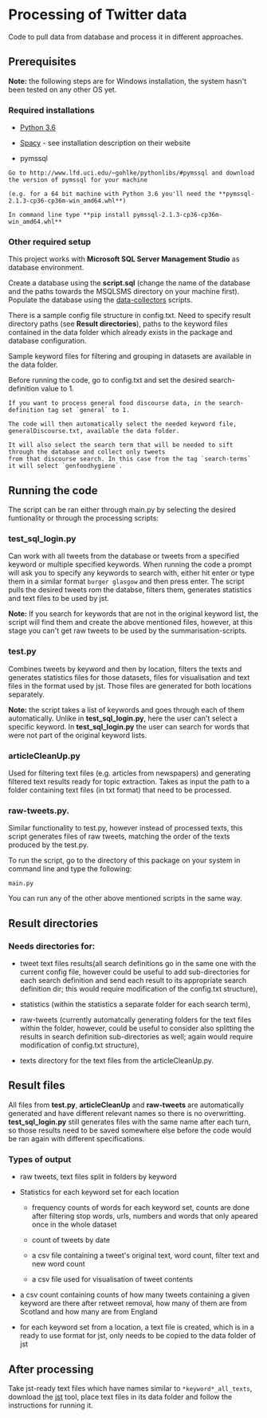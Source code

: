 # Processing of Twitter data

Code to pull data from database and process it in different approaches.

## Prerequisites

**Note:** the following steps are for Windows installation, the system hasn't been tested on any other OS yet.

### Required installations

* [Python 3.6](https://www.python.org/downloads/)

* [Spacy](https://spacy.io/docs/usage/)  - see installation description on their website

* pymssql 

```
Go to http://www.lfd.uci.edu/~gohlke/pythonlibs/#pymssql and download the version of pymssql for your machine

(e.g. for a 64 bit machine with Python 3.6 you'll need the **pymssql-2.1.3-cp36-cp36m-win_amd64.whl**)

In command line type **pip install pymssql-2.1.3-cp36-cp36m-win_amd64.whl**
```
### Other required setup

This project works with **Microsoft SQL Server Management Studio** as database environment.

Create a database using the **script.sql** (change the name of the database and the paths towards the MSQLSMS directory on your machine first). Populate the database using the [data-collectors](https://github.com/FoodSentimentObservatory/data-collectors) scripts.

There is a sample config file structure in config.txt. Need to specify result directory paths (see **Result directories**), paths to the keyword files contained in the data folder which already exists in the package and database configuration.

Sample keyword files for filtering and grouping in datasets are available in the data folder.

Before running the code, go to config.txt and set the desired search-definition value to 1.

```
If you want to process general food discourse data, in the search-definition tag set `general` to 1.

The code will then automatically select the needed keyword file, generalDiscourse.txt, available the data folder.

It will also select the search term that will be needed to sift through the database and collect only tweets 
from that discourse search. In this case from the tag `search-terms` it will select `genfoodhygiene`.
```

## Running the code

The script can be ran either through main.py by selecting the desired funtionality or through the processing scripts:

### test_sql_login.py 

Can work with all tweets from the database or tweets from a specified keyword or multiple specified keywords. When running the code a prompt will ask you to specify any keywords to search with, either hit enter or type them in a similar format `burger glasgow` and then press enter. The script pulls the desired tweets rom the databse, filters them, generates statistics and text files to be used by jst. 

**Note:** If you search for keywords that are not in the original keyword list, the script will find them and create the above mentioned files, however, at this stage you can't get raw tweets to be used by the summarisation-scripts.

### test.py

Combines tweets by keyword and then by location, filters the texts and generates statistics files for those datasets, files for visualisation and text files in the format used by jst. Those files are generated for both locations separately.

**Note:** the script takes a list of keywords and goes through each of them automatically. Unlike in **test_sql_login.py**, here the user can't select a specific keyword. In **test_sql_login.py** the user can search for words that were not part of the original keyword lists.

### articleCleanUp.py 

Used for filtering text files (e.g. articles from newspapers) and generating filtered text results ready for topic extraction. Takes as input the path to a folder containing text files (in txt format) that need to be processed.

### raw-tweets.py.

Similar functionality to test.py, however instead of processed texts, this script generates files of raw tweets, matching the order of the texts produced by the test.py.

To run the script, go to the directory of this package on your system in command line and type the following:

```
main.py 
```

You can run any of the other above mentioned scripts in the same way.

## Result directories

### Needs directories for: 

* tweet text files results(all search definitions go in the same one with the current config file, however could be useful to add sub-directories for each search definition and send each result to its appropriate search definition dir; this would require modification of the config.txt structure), 

* statistics (within the statistics a separate folder for each search term), 

* raw-tweets (currently automatcally generating folders for the text files within the folder, however, could be useful to consider also splitting the results in search definition sub-directories as well; again would require modification of config.txt structure), 

* texts directory for the text files from the articleCleanUp.py. 

## Result files

All files from **test.py**, **articleCleanUp** and **raw-tweets** are automatically generated and have different relevant names so there is no overwritting. **test_sql_login.py** still generates files with the same name after each turn, so those results need to be saved somewhere else before the code would be ran again with different specifications.

### Types of output

* raw tweets, text files split in folders by keyword

* Statistics for each keyword set for each location

  * frequency counts of words for each keyword set, counts are done after filtering stop words, urls, numbers and words that only apeared once in the whole dataset

  * count of tweets by date

  * a csv file containing a tweet's original text, word count, filter text and new word count

  * a csv file used for visualisation of tweet contents

*  a csv count containing counts of how many tweets containing a given keyword are there after retweet removal, how many of them are from Scotland and how many are from England 

* for each keyword set from a location, a text file is created, which is in a ready to use format for jst, only needs to be copied to the data folder of jst

## After processing

Take jst-ready text files which have names similar to `*keyword*_all_texts`, download the [jst](https://github.com/linron84/JST) tool, place text files in its data folder and follow the instructions for running it. 